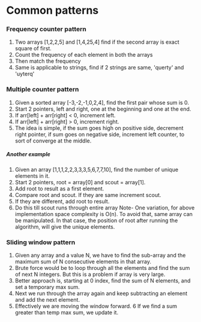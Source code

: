 
# Common patterns

### Frequency counter pattern
1. Two arrays [1,2,2,5] and [1,4,25,4] find if the second array is exact square of first.
2. Count the frequency of each element in both the arrays
3. Then match the frequency
4. Same is applicable to strings, find if 2 strings are same, 'querty' and 'uyterq'

### Multiple counter pattern
1. Given a sorted array [-3,-2,-1,0,2,4], find the first pair whose sum is 0.
2. Start 2 pointers, left and right, one at the beginning and one at the end.
3. If arr[left] + arr[right] < 0, increment left.
4. If arr[left] + arr[right] > 0, increment right.
5. The idea is simple, if the sum goes high on positive side, decrement right pointer, if sum goes on negative side, increment left counter, to sort of converge at the middle.

##### Another example
1. Given an array [1,1,1,2,2,3,3,3,5,6,7,7,10], find the number of unique elements in it.
2. Start 2 pointers, root = array[0] and scout = array[1].
3. Add root to result as a first element.
4. Compare root and scout. If they are same increment scout.
5. If they are different, add root to result.
6. Do this till scout runs through entire array
Note- One variation, for above implementation space complexity is O(n). To avoid that, same array can be manipulated. In that case, the position of root after running the algorithm, will give the unique elements.

### Sliding window pattern
1. Given any array and a value N, we have to find the sub-array and the maximum sum of N consecutive elements in that array.
2. Brute force would be to loop through all the elements and find the sum of next N integers. But this is a problem if array is very large.
3. Better approach is, starting at 0 index, find the sum of N elements, and set a temporary max sum.
4. Next we run through the array again and keep subtracting an element and add the next element.
5. Effectively we are moving the window forward.
6 If we find a sum greater than temp max sum, we update it.
